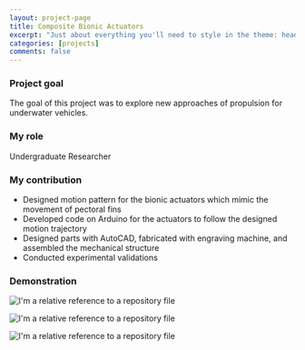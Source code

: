 ```yaml
---
layout: project-page
title: Composite Bionic Actuators
excerpt: "Just about everything you'll need to style in the theme: headings, paragraphs, blockquotes, tables, code blocks, and more."
categories: [projects]
comments: false
---
```


### Project goal
The goal of this project was to explore new approaches of propulsion for underwater vehicles.

###	My role
Undergraduate Researcher

### My contribution

* Designed motion pattern for the bionic actuators which mimic the movement of pectoral fins
* Developed code on Arduino for the actuators to follow the designed motion trajectory
* Designed parts with AutoCAD, fabricated with engraving machine, and assembled the mechanical structure
* Conducted experimental validations

### Demonstration          
![I'm a relative reference to a repository file](../../Pics/composite_actuator/n1.jpg)

![I'm a relative reference to a repository file](../../Pics/composite_actuator/n2.jpg)

![I'm a relative reference to a repository file](../../Pics/composite_actuator/n3.jpg)
